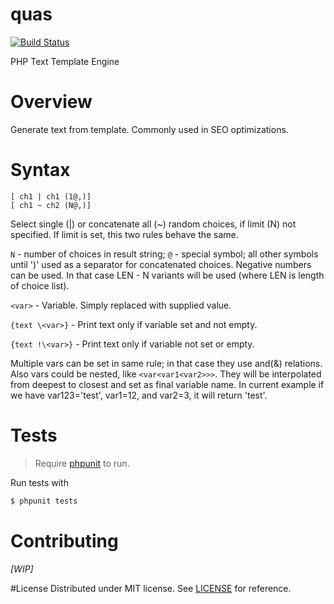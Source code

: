 # quas

[![Build Status](https://travis-ci.org/weeoi/quas.svg?branch=master)](https://travis-ci.org/weeoi/quas)

PHP Text Template Engine

# Overview
Generate text from template. Commonly used in SEO optimizations.

# Syntax
```
[ ch1 | ch1 (1@,)]
[ ch1 ~ ch2 (N@,)]
```
Select single (|) or concatenate all (~) random choices, if limit (N) not specified.
If limit is set, this two rules behave the same.

`N` - number of choices in result string; `@` - special symbol; all other symbols until ')' used as a separator for concatenated choices.
Negative numbers can be used. In that case LEN - N variants will be used (where LEN is length of choice list).

`<var>` - Variable. Simply replaced with supplied value.

`{text \<var>}` - Print text only if variable set and not empty.

`{text !\<var>}` - Print text only if variable not set or empty.

Multiple vars can be set in same rule; in that case they use and(&) relations.
Also vars could be nested, like `<var<var1<var2>>>`. They will be interpolated from deepest to closest and set as final variable name.
In current example if we have var123='test', var1=12, and var2=3, it will return 'test'.

# Tests
> Require [phpunit](https://phpunit.de) to run.

Run tests with

```sh
$ phpunit tests
```

# Contributing
*[WIP]*

#License
Distributed under MIT license. See [LICENSE](LICENSE) for reference.